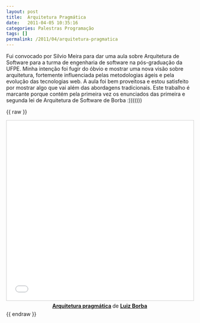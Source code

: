 ```yaml
---
layout: post
title:  Arquitetura Pragmática
date:   2011-04-05 10:35:16
categories: Palestras Programação
tags: []
permalink: /2011/04/arquitetura-pragmatica
---
```


Fui convocado por Silvio Meira para dar uma aula sobre Arquitetura de Software para a turma de engenharia de software na pós-graduação da UFPE. Minha intenção foi fugir do óbvio e mostrar uma nova visão sobre arquitetura, fortemente influenciada pelas metodologias ágeis e pela evolução das tecnologias web. A aula foi bem proveitosa e estou satisfeito por mostrar algo que vai além das abordagens tradicionais. Este trabalho é marcante porque contém pela primeira vez os enunciados das primeira e segunda lei de Arquitetura de Software de Borba :)))))))

{{ raw }}
<center>
<iframe src="//www.slideshare.net/slideshow/embed_code/key/44tl61RTlEeWNM" width="595" height="485" frameborder="0" marginwidth="0" marginheight="0" scrolling="no" style="border:1px solid #CCC; border-width:1px; margin-bottom:5px; max-width: 100%;" allowfullscreen> </iframe> <div style="margin-bottom:5px"> <strong> <a href="//www.slideshare.net/lborba/arquitetura-pragmatica" title="Arquitetura pragmática" target="_blank">Arquitetura pragmática</a> </strong> de <strong><a target="_blank" href="//www.slideshare.net/lborba">Luiz Borba</a></strong> </div>
</center>
{{ endraw }}